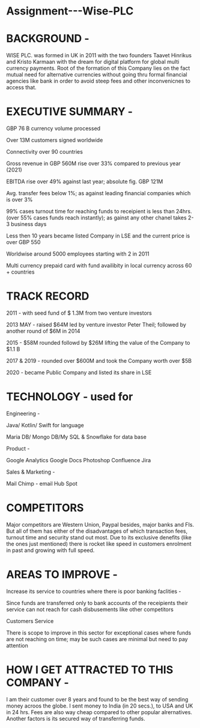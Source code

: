 # Assignment---Wise-PLC
# BACKGROUND -
WISE PLC. was formed in UK in 2011 with the two founders Taavet Hinrikus and Kristo Karmaan with the dream for digital platform for global multi currency payments. Root of the formation of this Company lies on the fact mutual need for alternative currencies without going thru formal financial agencies like bank in order to avoid steep fees and other inconvenicnes to access that. 

# EXECUTIVE SUMMARY -

GBP 76 B currency volume processed 

Over 13M customers signed worldwide 

Connectivity over 90 countries 

Gross revenue in GBP 560M rise over 33% compared to previous year (2021)

EBITDA rise over 49% against last year; absolute fig. GBP 121M

Avg. transfer fees below 1%; as against leading financial companies which is over 3%

99% cases turnout time for reaching funds to receipient is less than 24hrs. (over 55% cases funds reach instantly); as gainst any other chanel takes 2-3 business days

Less then 10 years became listed Company in LSE and the current price is over GBP 550

Worldwise around 5000 employees starting with 2 in 2011

Multi currency prepaid card with fund availibity in local currency across 60 + countries 

# TRACK RECORD 

2011 - with seed fund of $ 1.3M from two venture investors 

2013 MAY - raised $64M led by venture investor Peter Theil; followed by another round of $6M in 2014

2015 - $58M rounded followd by $26M lifting the value of the Company to $1.1 B

2017 & 2019 - rounded over $600M and took the Company worth over $5B 

2020 - became Public Company and listed its share in LSE 


# TECHNOLOGY - used for  

Engineering -

Java/ Kotlin/ Swift for language 

Maria DB/ Mongo DB/My SQL & Snowflake for data base 

Product -

Google Analytics 
Google Docs
Photoshop
Confluence 
Jira 

Sales & Marketing -

Mail Chimp - email 
Hub Spot

# COMPETITORS 

Major competitors are Western Union, Paypal besides, major banks and FIs. But all of them has either of the disadvantages of which transaction fees, turnout time and security stand out most. Due to its exclusive denefits (like the ones just mentioned) there is rocket like speed in customers enrolment in past and growing with full speed. 
# AREAS TO IMPROVE -

Increase its service to countries where there is poor banking faclities -

Since funds are transferred only to bank accounts of the receipients their service can not reach for cash disbusements like other competitors 

Customers Service 

There is scope to improve in this sector for exceptional cases where funds are not reaching on time; may be such cases are minimal but need to pay attention 

# HOW I GET ATTRACTED TO THIS COMPANY -

I am their customer over 8 years and found to be the best way of sending money acroos the globe. I sent money to India (in 20 secs.), to USA and UK in 24 hrs. Fees are also way cheap compared to other popular alrernatives. Another factors is its secured way of transferring funds. 

